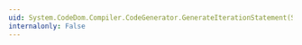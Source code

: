 ```yaml
---
uid: System.CodeDom.Compiler.CodeGenerator.GenerateIterationStatement(System.CodeDom.CodeIterationStatement)
internalonly: False
---
```

